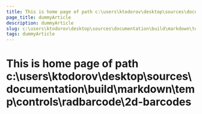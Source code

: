 ```yaml
---
title: This is home page of path c:\users\ktodorov\desktop\sources\documentation\build\markdown\temp\controls\radbarcode\2d-barcodes
page_title: dummyArticle
description: dummyArticle
slug: c:\users\ktodorov\desktop\sources\documentation\build\markdown\temp\controls\radbarcode\2d-barcodes
tags: dummyArticle
---
```

# This is home page of path c:\users\ktodorov\desktop\sources\documentation\build\markdown\temp\controls\radbarcode\2d-barcodes
